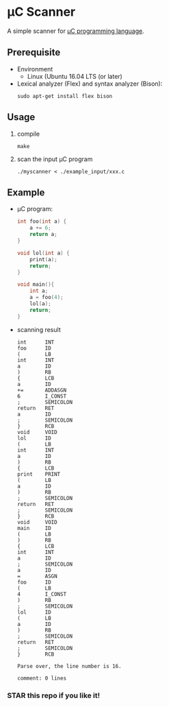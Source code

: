 # µC Scanner
A simple scanner for [µC programming language](https://www.it.uu.se/katalog/aleji304/CompilersProject/uc.html).

## Prerequisite
* Environment
    - Linux (Ubuntu 16.04 LTS (or later)
* Lexical analyzer (Flex) and syntax analyzer (Bison):
    ```
    sudo apt-get install flex bison
    ```

## Usage
1. compile
    ```
    make
    ```
2. scan the input µC program
    ```
    ./myscanner < ./example_input/xxx.c
    ```

## Example
- µC program:
    ```C
    int foo(int a) {
        a += 6;
        return a;
    }

    void lol(int a) {
        print(a);
        return;
    }

    void main(){
        int a;
        a = foo(4);
        lol(a);
        return;
    }

    ```

- scanning result
    ```
    int      INT
    foo      ID
    (        LB
    int      INT
    a        ID
    )        RB
    {        LCB
    a        ID
    +=       ADDASGN
    6        I_CONST
    ;        SEMICOLON
    return   RET
    a        ID
    ;        SEMICOLON
    }        RCB
    void     VOID
    lol      ID
    (        LB
    int      INT
    a        ID
    )        RB
    {        LCB
    print    PRINT
    (        LB
    a        ID
    )        RB
    ;        SEMICOLON
    return   RET
    ;        SEMICOLON
    }        RCB
    void     VOID
    main     ID
    (        LB
    )        RB
    {        LCB
    int      INT
    a        ID
    ;        SEMICOLON
    a        ID
    =        ASGN
    foo      ID
    (        LB
    4        I_CONST
    )        RB
    ;        SEMICOLON
    lol      ID
    (        LB
    a        ID
    )        RB
    ;        SEMICOLON
    return   RET
    ;        SEMICOLON
    }        RCB

    Parse over, the line number is 16.

    comment: 0 lines
    ```

### STAR this repo if you like it!